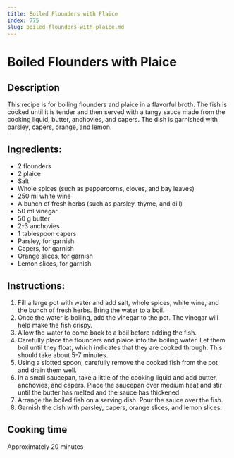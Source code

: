 ```yaml
---
title: Boiled Flounders with Plaice
index: 775
slug: boiled-flounders-with-plaice.md
---
```


# Boiled Flounders with Plaice

## Description
This recipe is for boiling flounders and plaice in a flavorful broth. The fish is cooked until it is tender and then served with a tangy sauce made from the cooking liquid, butter, anchovies, and capers. The dish is garnished with parsley, capers, orange, and lemon.

## Ingredients:
- 2 flounders
- 2 plaice
- Salt
- Whole spices (such as peppercorns, cloves, and bay leaves)
- 250 ml white wine
- A bunch of fresh herbs (such as parsley, thyme, and dill)
- 50 ml vinegar
- 50 g butter
- 2-3 anchovies
- 1 tablespoon capers
- Parsley, for garnish
- Capers, for garnish
- Orange slices, for garnish
- Lemon slices, for garnish

## Instructions:
1. Fill a large pot with water and add salt, whole spices, white wine, and the bunch of fresh herbs. Bring the water to a boil.
2. Once the water is boiling, add the vinegar to the pot. The vinegar will help make the fish crispy.
3. Allow the water to come back to a boil before adding the fish.
4. Carefully place the flounders and plaice into the boiling water. Let them boil until they float, which indicates that they are cooked through. This should take about 5-7 minutes.
5. Using a slotted spoon, carefully remove the cooked fish from the pot and drain them well.
6. In a small saucepan, take a little of the cooking liquid and add butter, anchovies, and capers. Place the saucepan over medium heat and stir until the butter has melted and the sauce has thickened.
7. Arrange the boiled fish on a serving dish. Pour the sauce over the fish.
8. Garnish the dish with parsley, capers, orange slices, and lemon slices.

## Cooking time
Approximately 20 minutes